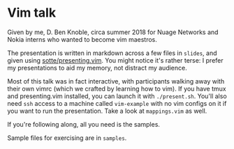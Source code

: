 # Vim talk

Given by me, D. Ben Knoble, circa summer 2018 for Nuage Networks and Nokia
interns who wanted to become vim maestros.

The presentation is written in markdown across a few files in `slides`, and
given using [sotte/presenting.vim](https://github.com/sotte/presenting.vim). You
might notice it's rather terse: I prefer my presentations to aid my memory, not
distract my audience.

Most of this talk was in fact interactive, with participants walking away with
their own vimrc (which we crafted by learning how to vim). If you have tmux and
presenting.vim installed, you can launch it with `./present.sh`. You'll also need
`ssh` access to a machine called `vim-example` with no vim configs on it if you want
to run the presentation. Take a look at `mappings.vim` as well.

If you're following along, all you need is the samples.

Sample files for exercising are in `samples`.
